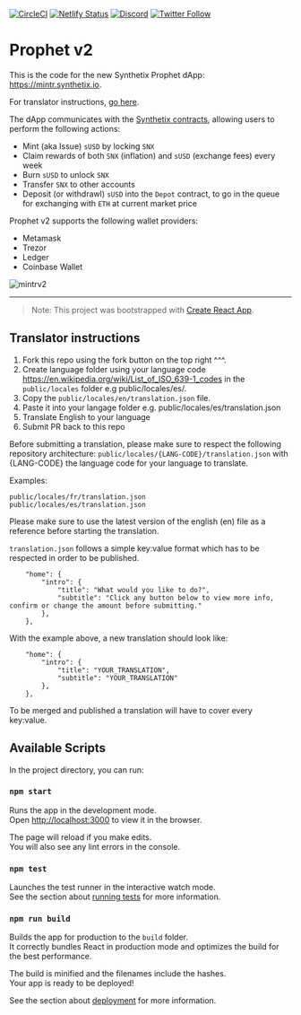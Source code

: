 [![CircleCI](https://circleci.com/gh/Synthetixio/synthetix-mintr.svg?style=svg)](https://circleci.com/gh/Synthetixio/synthetix-mintr) [![Netlify Status](https://api.netlify.com/api/v1/badges/817f3cc2-ba8e-4d03-8375-00cd0cede28c/deploy-status)](https://app.netlify.com/sites/synthetix-mintr/deploys) [![Discord](https://img.shields.io/discord/413890591840272394.svg?color=768AD4&label=discord&logo=https%3A%2F%2Fdiscordapp.com%2Fassets%2F8c9701b98ad4372b58f13fd9f65f966e.svg)](https://discordapp.com/channels/413890591840272394/)
[![Twitter Follow](https://img.shields.io/twitter/follow/synthetix_io.svg?label=synthetix_io&style=social)](https://twitter.com/synthetix_io)

# Prophet v2

This is the code for the new Synthetix Prophet dApp: https://mintr.synthetix.io.

For translator instructions, [go here](#translator-instructions).

The dApp communicates with the [Synthetix contracts](https://developer.synthetix.io/api/docs/deployed-contracts.html), allowing users to perform the following actions:

- Mint (aka Issue) `sUSD` by locking `SNX`
- Claim rewards of both `SNX` (inflation) and `sUSD` (exchange fees) every week
- Burn `sUSD` to unlock `SNX`
- Transfer `SNX` to other accounts
- Deposit (or withdrawl) `sUSD` into the `Depot` contract, to go in the queue for exchanging with `ETH` at current market price

Prophet v2 supports the following wallet providers:

- Metamask
- Trezor
- Ledger
- Coinbase Wallet

![mintrv2](https://user-images.githubusercontent.com/799038/67426237-aa7a5c00-f5a7-11e9-96a6-1d721f3c58ba.gif)

---

> Note: This project was bootstrapped with [Create React App](https://github.com/facebook/create-react-app).

## Translator instructions

1. Fork this repo using the fork button on the top right ^^^.
2. Create language folder using your language code https://en.wikipedia.org/wiki/List_of_ISO_639-1_codes in the `public/locales` folder e.g public/locales/es/.
3. Copy the `public/locales/en/translation.json` file.
4. Paste it into your langage folder e.g. public/locales/es/translation.json
5. Translate English to your language
6. Submit PR back to this repo

Before submitting a translation, please make sure to respect the following repository architecture:
`public/locales/{LANG-CODE}/translation.json`
with {LANG-CODE} the language code for your language to translate.

Examples:

```
public/locales/fr/translation.json
public/locales/es/translation.json
```

Please make sure to use the latest version of the english (en) file as a reference before starting the translation.

`translation.json` follows a simple key:value format which has to be respected in order to be published.

```
	"home": {
		"intro": {
			"title": "What would you like to do?",
			"subtitle": "Click any button below to view more info, confirm or change the amount before submitting."
		},
	},
```

With the example above, a new translation should look like:

```
	"home": {
		"intro": {
			"title": "YOUR_TRANSLATION",
			"subtitle": "YOUR_TRANSLATION"
		},
	},
```

To be merged and published a translation will have to cover every key:value.

## Available Scripts

In the project directory, you can run:

### `npm start`

Runs the app in the development mode.<br>
Open [http://localhost:3000](http://localhost:3000) to view it in the browser.

The page will reload if you make edits.<br>
You will also see any lint errors in the console.

### `npm test`

Launches the test runner in the interactive watch mode.<br>
See the section about [running tests](https://facebook.github.io/create-react-app/docs/running-tests) for more information.

### `npm run build`

Builds the app for production to the `build` folder.<br>
It correctly bundles React in production mode and optimizes the build for the best performance.

The build is minified and the filenames include the hashes.<br>
Your app is ready to be deployed!

See the section about [deployment](https://facebook.github.io/create-react-app/docs/deployment) for more information.
